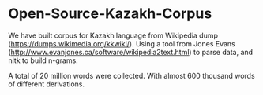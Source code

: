 # Open-Source-Kazakh-Corpus

We have built corpus for Kazakh language from Wikipedia dump (https://dumps.wikimedia.org/kkwiki/). 
Using a tool from Jones Evans (http://www.evanjones.ca/software/wikipedia2text.html) to parse data, and nltk to build n-grams.

A total of 20 million words were collected. With
almost 600 thousand words of different derivations. 


